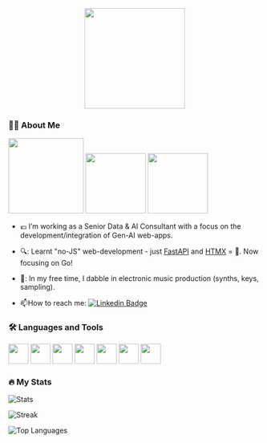 
<div align="center">
  <img src="https://media1.giphy.com/media/v1.Y2lkPTc5MGI3NjExY2w5Y3k2dHR4NWNxYzE4Mml1MnBuODFjZjlvd2VyczkyMWMweDNjNCZlcD12MV9pbnRlcm5hbF9naWZfYnlfaWQmY3Q9Zw/DvyLQztQwmyAM/giphy.gif" width="200" height="200"/>
</div>

### :technologist: About Me


<img  src="https://github.com/egonelbre/gophers/blob/master/vector/adventure/hiking.svg"  width="150" height="150" /> <img  src="https://github.com/egonelbre/gophers/blob/master/vector/projects/network.svg" width="120" height="120" /> <img src="https://github.com/egonelbre/gophers/blob/master/vector/computer/music.svg" width="120" height="120" />
- :euro: I’m working as a Senior Data & AI Consultant with a focus on the development/integration of Gen-AI web-apps. 

- 🔍: Learnt "no-JS" web-development - just [FastAPI](https://fastapi.tiangolo.com/) and [HTMX](https://htmx.org/) = 🎉. Now focusing on Go! 

- 🎹: In my free time, I dabble in electronic music production (synths, keys, sampling).

- :mailbox:How to reach me: [![Linkedin Badge](https://img.shields.io/badge/Linkedin-Profile-blue)](https://www.linkedin.com/in/daniel-gray-dsotm-rsa/)

### :hammer_and_wrench: Languages and Tools

<div>
  
  
  <img src="https://cdn.jsdelivr.net/gh/devicons/devicon@latest/icons/python/python-original.svg" width="40" height="40" />
  <img src="https://cdn.jsdelivr.net/gh/devicons/devicon@latest/icons/r/r-original.svg" width="40" height="40" />
  <img src="https://cdn.jsdelivr.net/gh/devicons/devicon@latest/icons/go/go-original-wordmark.svg" width="40" height="40" />
  <img src="https://cdn.jsdelivr.net/gh/devicons/devicon@latest/icons/azure/azure-original.svg" width="40" height="40" />
  <img src="https://cdn.jsdelivr.net/gh/devicons/devicon@latest/icons/docker/docker-original.svg" width="40" height="40" />
  <img src="https://cdn.jsdelivr.net/gh/devicons/devicon@latest/icons/vscode/vscode-original.svg" width="40" height="40" />
  <img src="https://cdn.jsdelivr.net/gh/devicons/devicon@latest/icons/fastapi/fastapi-original.svg" width="40" height="40" />
  
</div>


### :fire: My Stats


![Stats](https://github-readme-stats.vercel.app/api?username=dsotm-rsa&theme=vue-dark&show_icons=true&hide_border=true&count_private=false)

![Streak](https://github-readme-streak-stats.herokuapp.com/?user=dsotm-rsa&theme=vue-dark&hide_border=true)

![Top Languages](https://github-readme-stats.vercel.app/api/top-langs/?username=dsotm-rsa&theme=vue-dark&show_icons=true&hide_border=true&layout=compact)





<!--
**DSOTM-RSA/DSOTm-RSA** is a ✨ _special_ ✨ repository because its `README.md` (this file) appears on your GitHub profile.

Here are some ideas to get you started:

- 🔭 I’m currently working on ...
- 🌱 I’m currently learning ...
- 👯 I’m looking to collaborate on ...
- 🤔 I’m looking for help with ...
- 💬 Ask me about ...
- 📫 How to reach me: ...
- 😄 Pronouns: ...
- ⚡ Fun fact: ...
-->
